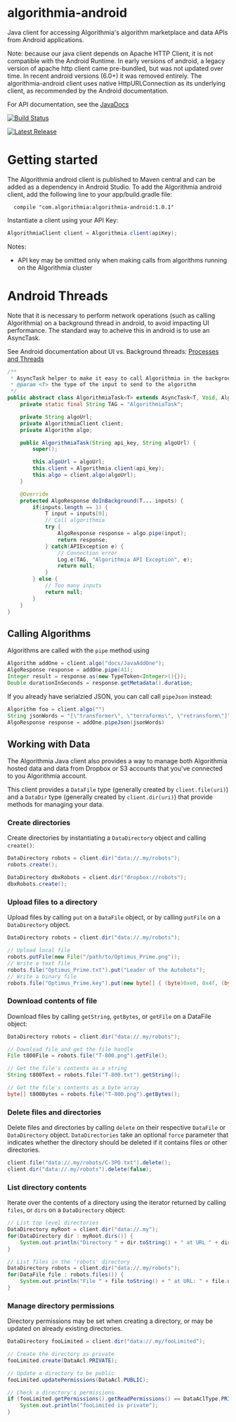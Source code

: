 algorithmia-android
===================

Java client for accessing Algorithmia's algorithm marketplace and data APIs from Android applications.

Note: because our java client depends on Apache HTTP Client, it is not compatible with the Android Runtime. In early versions of android, a legacy version of apache http client came pre-bundled, but was not updated over time. In recent android versions (6.0+) it was removed entirely. The algorithmia-android client uses native HttpURLConnection as its underlying client, as recommended by the Android documentation.

For API documentation, see the [JavaDocs](https://algorithmia.com/docs/lang/java)

[![Build Status](https://api.shippable.com/projects/557f23a8edd7f2c052184a2d/badge/master)](https://app.shippable.com/projects/557f23a8edd7f2c052184a2d)

[![Latest Release](https://img.shields.io/maven-central/v/com.algorithmia/algorithmia-client.svg)](http://repo1.maven.org/maven2/com/algorithmia/algorithmia-client/)

# Getting started

The Algorithmia android client is published to Maven central and can be added as a dependency in Android Studio. To add the Algorithmia android client, add the following line to your app/build.gradle file:

```
  compile "com.algorithmia:algorithmia-android:1.0.1"
```

Instantiate a client using your API Key:

```java
AlgorithmiaClient client = Algorithmia.client(apiKey);
```

Notes:
- API key may be omitted only when making calls from algorithms running on the Algorithmia cluster


# Android Threads

Note that it is necessary to perform network operations (such as calling Algorithmia) on a background thread in android, to avoid impacting UI performance. The standard way to acheive this in android is to use an AsyncTask.

See Android documentation about UI vs. Background threads: [Processes and Threads](https://developer.android.com/guide/components/processes-and-threads.html)

```java
/**
 * AsyncTask helper to make it easy to call Algorithmia in the background
 * @param <T> the type of the input to send to the algorithm
 */
public abstract class AlgorithmiaTask<T> extends AsyncTask<T, Void, AlgoResponse> {
    private static final String TAG = "AlgorithmiaTask";

    private String algoUrl;
    private AlgorithmiaClient client;
    private Algorithm algo;

    public AlgorithmiaTask(String api_key, String algoUrl) {
        super();

        this.algoUrl = algoUrl;
        this.client = Algorithmia.client(api_key);
        this.algo = client.algo(algoUrl);
    }

    @Override
    protected AlgoResponse doInBackground(T... inputs) {
        if(inputs.length == 1) {
            T input = inputs[0];
            // Call algorithmia
            try {
                AlgoResponse response = algo.pipe(input);
                return response;
            } catch(APIException e) {
                // Connection error
                Log.e(TAG, "Algorithmia API Exception", e);
                return null;
            }
        } else {
            // Too many inputs
            return null;
        }
    }
}
```


## Calling Algorithms

Algorithms are called with the `pipe` method using

```java
Algorithm addOne = client.algo("docs/JavaAddOne");
AlgoResponse response = addOne.pipe(41);
Integer result = response.as(new TypeToken<Integer>(){});
Double durationInSeconds = response.getMetadata().duration;
```

If you already have serialzied JSON, you can call call `pipeJson` instead:

```java
Algorithm foo = client.algo("")
String jsonWords = "[\"transformer\", \"terraforms\", \"retransform\"]"
AlgoResponse response = addOne.pipeJson(jsonWords)
```

## Working with Data

The Algorithmia Java client also provides a way to manage both Algorithmia hosted data
and data from Dropbox or S3 accounts that you've connected to you Algorithmia account.

This client provides a `DataFile` type (generally created by `client.file(uri)`)
and a `DataDir` type (generally created by `client.dir(uri)`) that provide
methods for managing your data.

### Create directories

Create directories by instantiating a `DataDirectory` object and calling `create()`:

```java
DataDirectory robots = client.dir("data://.my/robots");
robots.create();

DataDirectory dbxRobots = client.dir("dropbox://robots");
dbxRobots.create();
```

### Upload files to a directory

Upload files by calling `put` on a `DataFile` object, or by calling `putFile` on a `DataDirectory` object.

```java
DataDirectory robots = client.dir("data://.my/robots");

// Upload local file
robots.putFile(new File("/path/to/Optimus_Prime.png"));
// Write a text file
robots.file("Optimus_Prime.txt").put("Leader of the Autobots");
// Write a binary file
robots.file("Optimus_Prime.key").put(new byte[] { (byte)0xe0, 0x4f, (byte)0xd0, 0x20 });
```

### Download contents of file

Download files by calling `getString`, `getBytes`, or `getFile` on a DataFile object:

```java
DataDirectory robots = client.dir("data://.my/robots");

// Download file and get the file handle
File t800File = robots.file("T-800.png").getFile();

// Get the file's contents as a string
String t800Text = robots.file("T-800.txt").getString();

// Get the file's contents as a byte array
byte[] t800Bytes = robots.file("T-800.png").getBytes();
```

### Delete files and directories

Delete files and directories by calling `delete` on their respective `DataFile` or `DataDirectory` object.
`DataDirectories` take an optional `force` parameter that indicates whether the directory should be deleted
if it contains files or other directories.

```java
client.file("data://.my/robots/C-3PO.txt").delete();
client.dir("data://.my/robots").delete(false);
```

### List directory contents

Iterate over the contents of a directory using the iterator returned by calling `files`, or `dirs` on a `DataDirectory` object:

```java
// List top level directories
DataDirectory myRoot = client.dir("data://.my");
for(DataDirectory dir : myRoot.dirs()) {
    System.out.println("Directory " + dir.toString() + " at URL " + dir.url());
}

// List files in the 'robots' directory
DataDirectory robots = client.dir("data://.my/robots");
for(DataFile file : robots.files()) {
    System.out.println("File " + file.toString() + " at URL: " + file.url());
}
```

### Manage directory permissions

Directory permissions may be set when creating a directory, or may be updated on already existing directories.

```java
DataDirectory fooLimited = client.dir("data://.my/fooLimited");

// Create the directory as private
fooLimited.create(DataAcl.PRIVATE);

// Update a directory to be public
fooLimited.updatePermissions(DataAcl.PUBLIC);

// Check a directory's permissions
if (fooLimited.getPermissions().getReadPermissions() == DataAclType.PRIVATE) {
    System.out.println("fooLimited is private");
}
```
